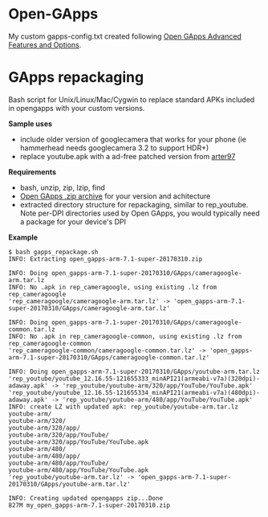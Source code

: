# Open-GApps

My custom gapps-config.txt created following [Open GApps Advanced Features and Options](https://github.com/opengapps/opengapps/wiki/Advanced-Features-and-Options).

# GApps repackaging
Bash script for Unix/Linux/Mac/Cygwin to replace standard APKs included in opengapps with your custom versions.

**Sample uses**

- include older version of googlecamera that works for your phone (ie hammerhead needs googlecamera 3.2 to support HDR+)
- replace youtube.apk with a ad-free patched version from [arter97](https://forum.xda-developers.com/android/apps-games/app-patched-ad-free-youtube-apks-t3449312)

**Requirements**
- bash, unzip, zip, lzip, find
- [Open GApps .zip archive](http://opengapps.org/) for your version and achitecture
- extracted directory structure for repackaging, similar to rep_youtube. Note per-DPI directories used by Open GApps, you would typically need a package for your device's DPI

**Example**
````
$ bash gapps_repackage.sh
INFO: Extracting open_gapps-arm-7.1-super-20170310.zip

INFO: Doing open_gapps-arm-7.1-super-20170310/GApps/cameragoogle-arm.tar.lz
INFO: No .apk in rep_cameragoogle, using existing .lz from rep_cameragoogle
'rep_cameragoogle/cameragoogle-arm.tar.lz' -> 'open_gapps-arm-7.1-super-20170310/GApps/cameragoogle-arm.tar.lz'

INFO: Doing open_gapps-arm-7.1-super-20170310/GApps/cameragoogle-common.tar.lz
INFO: No .apk in rep_cameragoogle-common, using existing .lz from rep_cameragoogle-common
'rep_cameragoogle-common/cameragoogle-common.tar.lz' -> 'open_gapps-arm-7.1-super-20170310/GApps/cameragoogle-common.tar.lz'

INFO: Doing open_gapps-arm-7.1-super-20170310/GApps/youtube-arm.tar.lz
'rep_youtube/youtube_12.16.55-121655333_minAPI21(armeabi-v7a)(320dpi)-adaway.apk' -> 'rep_youtube/youtube-arm/320/app/YouTube/YouTube.apk'
'rep_youtube/youtube_12.16.55-121655334_minAPI21(armeabi-v7a)(480dpi)-adaway.apk' -> 'rep_youtube/youtube-arm/480/app/YouTube/YouTube.apk'
INFO: create LZ with updated apk: rep_youtube/youtube-arm.tar.lz
youtube-arm/
youtube-arm/320/
youtube-arm/320/app/
youtube-arm/320/app/YouTube/
youtube-arm/320/app/YouTube/YouTube.apk
youtube-arm/480/
youtube-arm/480/app/
youtube-arm/480/app/YouTube/
youtube-arm/480/app/YouTube/YouTube.apk
'rep_youtube/youtube-arm.tar.lz' -> 'open_gapps-arm-7.1-super-20170310/GApps/youtube-arm.tar.lz'

INFO: Creating updated opengapps zip...Done
827M my_open_gapps-arm-7.1-super-20170310.zip

````
